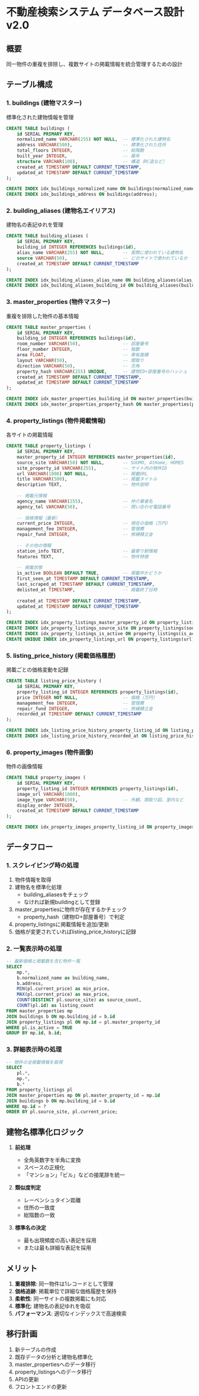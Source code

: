 # 不動産検索システム データベース設計 v2.0

## 概要
同一物件の重複を排除し、複数サイトの掲載情報を統合管理するための設計

## テーブル構成

### 1. buildings (建物マスター)
標準化された建物情報を管理
```sql
CREATE TABLE buildings (
    id SERIAL PRIMARY KEY,
    normalized_name VARCHAR(255) NOT NULL,  -- 標準化された建物名
    address VARCHAR(500),                   -- 標準化された住所
    total_floors INTEGER,                   -- 総階数
    built_year INTEGER,                     -- 築年
    structure VARCHAR(100),                 -- 構造（RC造など）
    created_at TIMESTAMP DEFAULT CURRENT_TIMESTAMP,
    updated_at TIMESTAMP DEFAULT CURRENT_TIMESTAMP
);

CREATE INDEX idx_buildings_normalized_name ON buildings(normalized_name);
CREATE INDEX idx_buildings_address ON buildings(address);
```

### 2. building_aliases (建物名エイリアス)
建物名の表記ゆれを管理
```sql
CREATE TABLE building_aliases (
    id SERIAL PRIMARY KEY,
    building_id INTEGER REFERENCES buildings(id),
    alias_name VARCHAR(255) NOT NULL,       -- 実際に使われている建物名
    source VARCHAR(50),                     -- どのサイトで使われているか
    created_at TIMESTAMP DEFAULT CURRENT_TIMESTAMP
);

CREATE INDEX idx_building_aliases_alias_name ON building_aliases(alias_name);
CREATE INDEX idx_building_aliases_building_id ON building_aliases(building_id);
```

### 3. master_properties (物件マスター)
重複を排除した物件の基本情報
```sql
CREATE TABLE master_properties (
    id SERIAL PRIMARY KEY,
    building_id INTEGER REFERENCES buildings(id),
    room_number VARCHAR(50),                -- 部屋番号
    floor_number INTEGER,                   -- 階数
    area FLOAT,                             -- 専有面積
    layout VARCHAR(50),                     -- 間取り
    direction VARCHAR(50),                  -- 方角
    property_hash VARCHAR(255) UNIQUE,      -- 建物ID+部屋番号のハッシュ
    created_at TIMESTAMP DEFAULT CURRENT_TIMESTAMP,
    updated_at TIMESTAMP DEFAULT CURRENT_TIMESTAMP
);

CREATE INDEX idx_master_properties_building_id ON master_properties(building_id);
CREATE INDEX idx_master_properties_property_hash ON master_properties(property_hash);
```

### 4. property_listings (物件掲載情報)
各サイトの掲載情報
```sql
CREATE TABLE property_listings (
    id SERIAL PRIMARY KEY,
    master_property_id INTEGER REFERENCES master_properties(id),
    source_site VARCHAR(50) NOT NULL,       -- SUUMO, AtHome, HOMES
    site_property_id VARCHAR(255),          -- サイト内の物件ID
    url VARCHAR(1000) NOT NULL,             -- 掲載URL
    title VARCHAR(500),                     -- 掲載タイトル
    description TEXT,                       -- 物件説明
    
    -- 掲載元情報
    agency_name VARCHAR(255),               -- 仲介業者名
    agency_tel VARCHAR(50),                 -- 問い合わせ電話番号
    
    -- 価格情報（最新）
    current_price INTEGER,                  -- 現在の価格（万円）
    management_fee INTEGER,                 -- 管理費
    repair_fund INTEGER,                    -- 修繕積立金
    
    -- その他の情報
    station_info TEXT,                      -- 最寄り駅情報
    features TEXT,                          -- 物件特徴
    
    -- 掲載状態
    is_active BOOLEAN DEFAULT TRUE,         -- 掲載中かどうか
    first_seen_at TIMESTAMP DEFAULT CURRENT_TIMESTAMP,
    last_scraped_at TIMESTAMP DEFAULT CURRENT_TIMESTAMP,
    delisted_at TIMESTAMP,                  -- 掲載終了日時
    
    created_at TIMESTAMP DEFAULT CURRENT_TIMESTAMP,
    updated_at TIMESTAMP DEFAULT CURRENT_TIMESTAMP
);

CREATE INDEX idx_property_listings_master_property_id ON property_listings(master_property_id);
CREATE INDEX idx_property_listings_source_site ON property_listings(source_site);
CREATE INDEX idx_property_listings_is_active ON property_listings(is_active);
CREATE UNIQUE INDEX idx_property_listings_url ON property_listings(url);
```

### 5. listing_price_history (掲載価格履歴)
掲載ごとの価格変動を記録
```sql
CREATE TABLE listing_price_history (
    id SERIAL PRIMARY KEY,
    property_listing_id INTEGER REFERENCES property_listings(id),
    price INTEGER NOT NULL,                 -- 価格（万円）
    management_fee INTEGER,                 -- 管理費
    repair_fund INTEGER,                    -- 修繕積立金
    recorded_at TIMESTAMP DEFAULT CURRENT_TIMESTAMP
);

CREATE INDEX idx_listing_price_history_property_listing_id ON listing_price_history(property_listing_id);
CREATE INDEX idx_listing_price_history_recorded_at ON listing_price_history(recorded_at);
```

### 6. property_images (物件画像)
物件の画像情報
```sql
CREATE TABLE property_images (
    id SERIAL PRIMARY KEY,
    property_listing_id INTEGER REFERENCES property_listings(id),
    image_url VARCHAR(1000),
    image_type VARCHAR(50),                 -- 外観、間取り図、室内など
    display_order INTEGER,
    created_at TIMESTAMP DEFAULT CURRENT_TIMESTAMP
);

CREATE INDEX idx_property_images_property_listing_id ON property_images(property_listing_id);
```

## データフロー

### 1. スクレイピング時の処理
1. 物件情報を取得
2. 建物名を標準化処理
   - building_aliasesをチェック
   - なければ新規buildingとして登録
3. master_propertiesに物件が存在するかチェック
   - property_hash（建物ID+部屋番号）で判定
4. property_listingsに掲載情報を追加/更新
5. 価格が変更されていればlisting_price_historyに記録

### 2. 一覧表示時の処理
```sql
-- 最新価格と掲載数を含む物件一覧
SELECT 
    mp.*,
    b.normalized_name as building_name,
    b.address,
    MIN(pl.current_price) as min_price,
    MAX(pl.current_price) as max_price,
    COUNT(DISTINCT pl.source_site) as source_count,
    COUNT(pl.id) as listing_count
FROM master_properties mp
JOIN buildings b ON mp.building_id = b.id
JOIN property_listings pl ON mp.id = pl.master_property_id
WHERE pl.is_active = TRUE
GROUP BY mp.id, b.id;
```

### 3. 詳細表示時の処理
```sql
-- 物件の全掲載情報を取得
SELECT 
    pl.*,
    mp.*,
    b.*
FROM property_listings pl
JOIN master_properties mp ON pl.master_property_id = mp.id
JOIN buildings b ON mp.building_id = b.id
WHERE mp.id = ?
ORDER BY pl.source_site, pl.current_price;
```

## 建物名標準化ロジック

1. **前処理**
   - 全角英数字を半角に変換
   - スペースの正規化
   - 「マンション」「ビル」などの接尾辞を統一

2. **類似度判定**
   - レーベンシュタイン距離
   - 住所の一致度
   - 総階数の一致

3. **標準名の決定**
   - 最も出現頻度の高い表記を採用
   - または最も詳細な表記を採用

## メリット

1. **重複排除**: 同一物件は1レコードとして管理
2. **価格追跡**: 掲載単位で詳細な価格履歴を保持
3. **柔軟性**: 同一サイトの複数掲載にも対応
4. **標準化**: 建物名の表記ゆれを吸収
5. **パフォーマンス**: 適切なインデックスで高速検索

## 移行計画

1. 新テーブルの作成
2. 既存データの分析と建物名標準化
3. master_propertiesへのデータ移行
4. property_listingsへのデータ移行
5. APIの更新
6. フロントエンドの更新